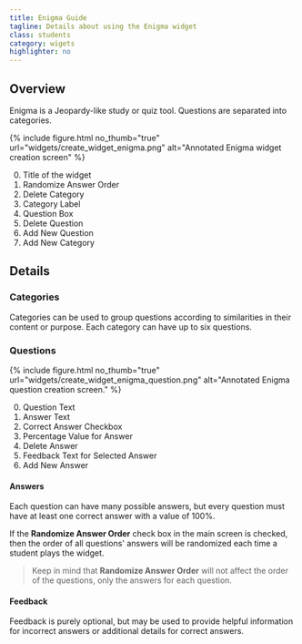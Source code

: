 ```yaml
---
title: Enigma Guide
tagline: Details about using the Enigma widget
class: students
category: wigets
highlighter: no
---
```

## Overview

Enigma is a Jeopardy-like study or quiz tool. Questions are separated into categories.

{% include figure.html
	no_thumb="true"
	url="widgets/create_widget_enigma.png"
	alt="Annotated Enigma widget creation screen"
%}

0. Title of the widget
0. Randomize Answer Order
0. Delete Category
0. Category Label
0. Question Box
0. Delete Question
0. Add New Question
0. Add New Category

## Details

### Categories

Categories can be used to group questions according to similarities in their content or purpose.  Each category can have up to six questions.

### Questions

{% include figure.html
	no_thumb="true"
	url="widgets/create_widget_enigma_question.png"
	alt="Annotated Enigma question creation screen."
%}

0. Question Text
0. Answer Text
0. Correct Answer Checkbox
0. Percentage Value for Answer
0. Delete Answer
0. Feedback Text for Selected Answer
0. Add New Answer

#### Answers

Each question can have many possible answers, but every question must have at least one correct answer with a value of 100%.

If the **Randomize Answer Order** check box in the main screen is checked, then the order of all questions' answers will be randomized each time a student plays the widget.

> Keep in mind that <strong>Randomize Answer Order</strong> will not affect the order of the questions, only the answers for each question.

#### Feedback

Feedback is purely optional, but may be used to provide helpful information for incorrect answers or additional details for correct answers.
